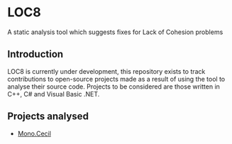 # LOC8
A static analysis tool which suggests fixes for Lack of Cohesion problems

## Introduction

LOC8 is currently under development, this repository exists to track contributions to open-source projects made as a result of using the tool to analyse their source code. Projects to be considered are those written in C++, C# and Visual Basic .NET.

## Projects analysed

* [Mono.Cecil](Cecil.md)

